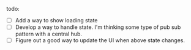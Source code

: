 todo:

- [ ] Add a way to show loading state
- [ ] Develop a way to handle state. I'm thinking some type of pub sub pattern with a central hub.
- [ ] Figure out a good way to update the UI when above state changes.
